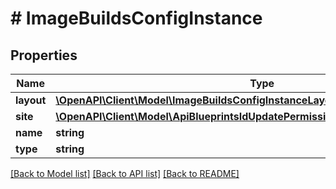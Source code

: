 # # ImageBuildsConfigInstance

## Properties

Name | Type | Description | Notes
------------ | ------------- | ------------- | -------------
**layout** | [**\OpenAPI\Client\Model\ImageBuildsConfigInstanceLayout**](ImageBuildsConfigInstanceLayout.md) |  | [optional]
**site** | [**\OpenAPI\Client\Model\ApiBlueprintsIdUpdatePermissionsResourcePermissionSites**](ApiBlueprintsIdUpdatePermissionsResourcePermissionSites.md) |  | [optional]
**name** | **string** |  | [optional]
**type** | **string** |  | [optional]

[[Back to Model list]](../../README.md#models) [[Back to API list]](../../README.md#endpoints) [[Back to README]](../../README.md)

